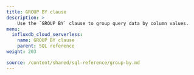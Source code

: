 ```yaml
---
title: GROUP BY clause
description: > 
    Use the `GROUP BY` clause to group query data by column values.
menu:
  influxdb_cloud_serverless:
    name: GROUP BY clause
    parent: SQL reference
weight: 203

source: /content/shared/sql-reference/group-by.md
---
```


<!-- 
The content of this page is at /content/shared/sql-reference/group-by.md
-->
